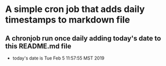 A simple cron job that adds daily timestamps to markdown file
============================================================
## A chronjob run once daily adding today's date to this README.md file
* today's date is Tue Feb  5 11:57:55 MST 2019
